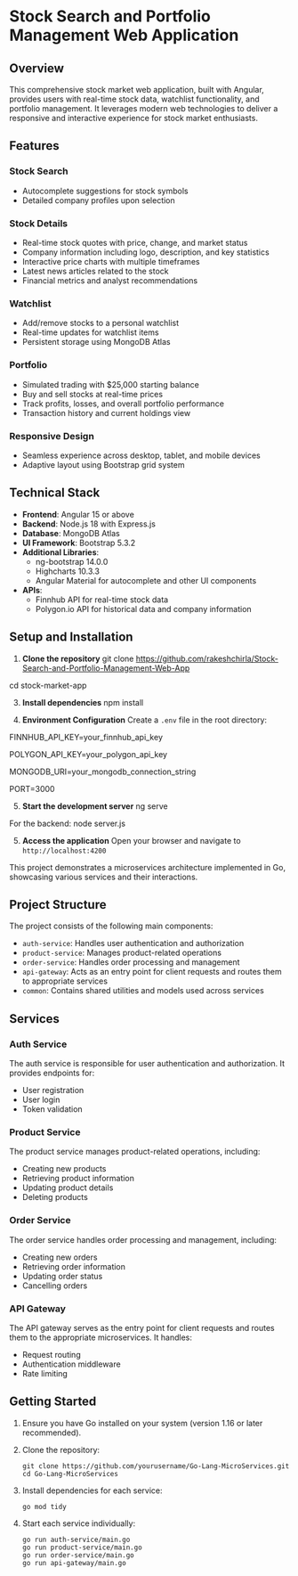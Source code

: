 # Stock Search and Portfolio Management Web Application

## Overview

This comprehensive stock market web application, built with Angular, provides users with real-time stock data, watchlist functionality, and portfolio management. It leverages modern web technologies to deliver a responsive and interactive experience for stock market enthusiasts.

## Features

### Stock Search
- Autocomplete suggestions for stock symbols
- Detailed company profiles upon selection

### Stock Details
- Real-time stock quotes with price, change, and market status
- Company information including logo, description, and key statistics
- Interactive price charts with multiple timeframes
- Latest news articles related to the stock
- Financial metrics and analyst recommendations

### Watchlist
- Add/remove stocks to a personal watchlist
- Real-time updates for watchlist items
- Persistent storage using MongoDB Atlas

### Portfolio
- Simulated trading with $25,000 starting balance
- Buy and sell stocks at real-time prices
- Track profits, losses, and overall portfolio performance
- Transaction history and current holdings view

### Responsive Design
- Seamless experience across desktop, tablet, and mobile devices
- Adaptive layout using Bootstrap grid system

## Technical Stack

- **Frontend**: Angular 15 or above
- **Backend**: Node.js 18 with Express.js
- **Database**: MongoDB Atlas
- **UI Framework**: Bootstrap 5.3.2
- **Additional Libraries**:
  - ng-bootstrap 14.0.0
  - Highcharts 10.3.3
  - Angular Material for autocomplete and other UI components
- **APIs**:
  - Finnhub API for real-time stock data
  - Polygon.io API for historical data and company information

## Setup and Installation

1. **Clone the repository**
git clone https://github.com/rakeshchirla/Stock-Search-and-Portfolio-Management-Web-App

cd stock-market-app

3. **Install dependencies**
npm install

4. **Environment Configuration**
Create a `.env` file in the root directory:

FINNHUB_API_KEY=your_finnhub_api_key

POLYGON_API_KEY=your_polygon_api_key

MONGODB_URI=your_mongodb_connection_string

PORT=3000

5. **Start the development server**
ng serve

For the backend:
node server.js

5. **Access the application**
Open your browser and navigate to `http://localhost:4200`


This project demonstrates a microservices architecture implemented in Go, showcasing various services and their interactions.

## Project Structure

The project consists of the following main components:

- `auth-service`: Handles user authentication and authorization
- `product-service`: Manages product-related operations
- `order-service`: Handles order processing and management
- `api-gateway`: Acts as an entry point for client requests and routes them to appropriate services
- `common`: Contains shared utilities and models used across services

## Services

### Auth Service

The auth service is responsible for user authentication and authorization. It provides endpoints for:

- User registration
- User login
- Token validation

### Product Service

The product service manages product-related operations, including:

- Creating new products
- Retrieving product information
- Updating product details
- Deleting products

### Order Service

The order service handles order processing and management, including:

- Creating new orders
- Retrieving order information
- Updating order status
- Cancelling orders

### API Gateway

The API gateway serves as the entry point for client requests and routes them to the appropriate microservices. It handles:

- Request routing
- Authentication middleware
- Rate limiting

## Getting Started

1. Ensure you have Go installed on your system (version 1.16 or later recommended).

2. Clone the repository:
   ```
   git clone https://github.com/yourusername/Go-Lang-MicroServices.git
   cd Go-Lang-MicroServices
   ```

3. Install dependencies for each service:
   ```
   go mod tidy
   ```

4. Start each service individually:
   ```
   go run auth-service/main.go
   go run product-service/main.go
   go run order-service/main.go
   go run api-gateway/main.go
   ```
